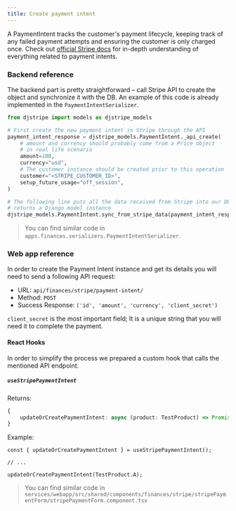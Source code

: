 ```yaml
---
title: Create payment intent
---
```


A PaymentIntent tracks the customer's payment lifecycle, keeping track of any failed payment attempts and ensuring the
customer is only charged once. Check out [official Stripe docs](https://stripe.com/docs/payments/payment-intents)
for in-depth understanding of everything related to payment intents.

### Backend reference

The backend part is pretty straightforward – call Stripe API to create the object and synchronize it with the DB.
An example of this code is already implemented in the `PaymentIntentSerializer`.

```python
from djstripe import models as djstripe_models

# First create the new payment intent in Stripe through the API
payment_intent_response = djstripe_models.PaymentIntent._api_create(
    # amount and currency should probably come from a Price object
    # in real life scenario
    amount=100,
    currency="usd",
    # The customer instance should be created prior to this operation
    customer="<STRIPE_CUSTOMER_ID>",
    setup_future_usage="off_session",
)

# The following line puts all the data received from Stripe into our DB and
# returns a Django model instance
djstripe_models.PaymentIntent.sync_from_stripe_data(payment_intent_response)
```

> You can find similar code in `apps.finances.serializers.PaymentIntentSerializer`.

### Web app reference

In order to create the Payment Intent instance and get its details you will need to send a following API request:

- URL: `api/finances/stripe/payment-intent/`
- Method: `POST`
- Success Response: `('id', 'amount', 'currency', 'client_secret')`

`client_secret` is the most important field; It is a unique string that you will need it to complete the payment.


#### React Hooks

In order to simplify the process we prepared a custom hook that calls the mentioned API endpoint.

##### `useStripePaymentIntent`

Returns:

```ts
{
    updateOrCreatePaymentIntent: async (product: TestProduct) => Promise<ApiFormSubmitResponse>
}
```

Example:

```tsx
const { updateOrCreatePaymentIntent } = useStripePaymentIntent();

// ...

updateOrCreatePaymentIntent(TestProduct.A);
```


> You can find similar code in `services/webapp/src/shared/components/finances/stripe/stripePaymentForm/stripePaymentForm.component.tsx`
